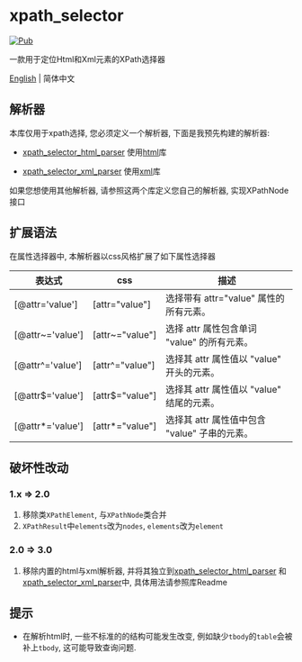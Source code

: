 # xpath_selector

[![Pub](https://img.shields.io/pub/v/xpath_selector.svg?style=flat-square)](https://pub.dartlang.org/packages/xpath_selector)

一款用于定位Html和Xml元素的XPath选择器

[English](https://github.com/simonkimi/xpath_selector/blob/master/README.md) | 简体中文

## 解析器

本库仅用于xpath选择, 您必须定义一个解析器, 下面是我预先构建的解析器:

- [xpath_selector_html_parser](https://pub.flutter-io.cn/packages/xpath_selector_html_parser)
  使用[html](https://pub.flutter-io.cn/packages/html)库

- [xpath_selector_xml_parser](https://pub.flutter-io.cn/packages/xpath_selector_xml_parser)
  使用[xml](https://pub.flutter-io.cn/packages/xml)库

如果您想使用其他解析器, 请参照这两个库定义您自己的解析器, 实现XPathNode<T>接口

## 扩展语法

在属性选择器中, 本解析器以css风格扩展了如下属性选择器

| 表达式              | css             | 描述                             |
|------------------|-----------------|--------------------------------|
| [@attr='value']  | [attr="value"]  | 选择带有 attr="value" 属性的所有元素。     |
| [@attr~='value'] | [attr~="value"] | 选择 attr 属性包含单词 "value" 的所有元素。  |
| [@attr^='value'] | [attr^="value"] | 选择其 attr 属性值以 "value" 开头的元素。   |
| [@attr$='value'] | [attr$="value"] | 选择其 attr 属性值以 "value" 结尾的元素。   |
| [@attr*='value'] | [attr*="value"] | 选择其 attr 属性值中包含 "value" 子串的元素。 |

## 破坏性改动

### 1.x => 2.0

1. 移除类`XPathElement`, 与`XPathNode`类合并
2. `XPathResult`中`elements`改为`nodes`, `elements`改为`element`

### 2.0 => 3.0

1. 移除内置的html与xml解析器, 并将其独立到[xpath_selector_html_parser](https://pub.flutter-io.cn/packages/xpath_selector_html_parser)
   和[xpath_selector_xml_parser](https://pub.flutter-io.cn/packages/xpath_selector_xml_parser)中, 具体用法请参照库Readme

## 提示

- 在解析html时, 一些不标准的的结构可能发生改变, 例如缺少`tbody`的`table`会被补上`tbody`, 这可能导致查询问题.